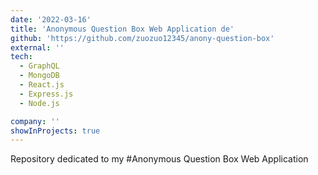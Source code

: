 ```yaml
---
date: '2022-03-16'
title: 'Anonymous Question Box Web Application de'
github: 'https://github.com/zuozuo12345/anony-question-box'
external: ''
tech:
  - GraphQL
  - MongoDB
  - React.js
  - Express.js
  - Node.js

company: ''
showInProjects: true
---
```

Repository dedicated to my #Anonymous Question Box Web Application
